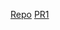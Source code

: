 [Repo](https://github.com/Mohammadnim123/web-scraper)
[PR1](https://github.com/Mohammadnim123/web-scraper/pull/1)